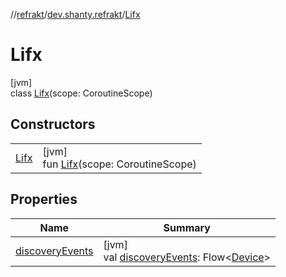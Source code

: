//[refrakt](../../../index.md)/[dev.shanty.refrakt](../index.md)/[Lifx](index.md)

# Lifx

[jvm]\
class [Lifx](index.md)(scope: CoroutineScope)

## Constructors

| | |
|---|---|
| [Lifx](-lifx.md) | [jvm]<br>fun [Lifx](-lifx.md)(scope: CoroutineScope) |

## Properties

| Name | Summary |
|---|---|
| [discoveryEvents](discovery-events.md) | [jvm]<br>val [discoveryEvents](discovery-events.md): Flow&lt;[Device](../-device/index.md)&gt; |
